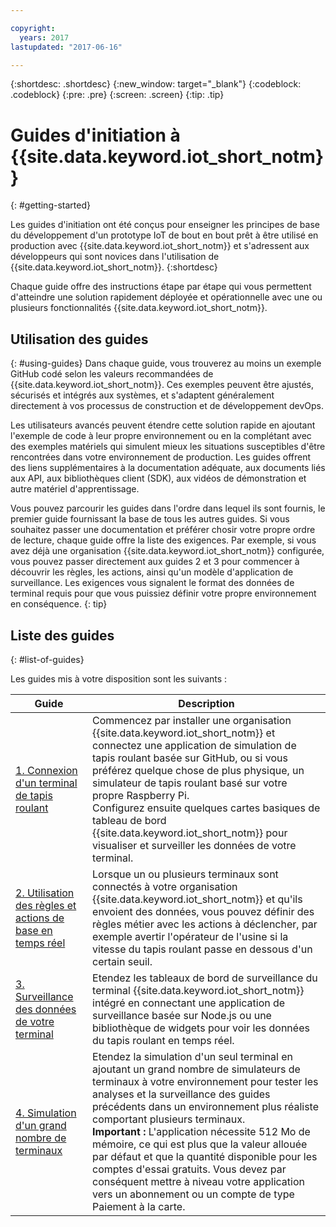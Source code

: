 ```yaml
---

copyright:
  years: 2017
lastupdated: "2017-06-16"

---
```


{:shortdesc: .shortdesc}
{:new_window: target="_blank"}
{:codeblock: .codeblock}
{:pre: .pre}
{:screen: .screen}
{:tip: .tip}


# Guides d'initiation à {{site.data.keyword.iot_short_notm}}
{: #getting-started}

Les guides d'initiation ont été conçus pour enseigner les principes de base du développement d'un prototype IoT de bout en bout prêt à être utilisé en production avec {{site.data.keyword.iot_short_notm}} et s'adressent aux développeurs qui sont novices dans l'utilisation de {{site.data.keyword.iot_short_notm}}.
{:shortdesc}

Chaque guide offre des instructions étape par étape qui vous permettent d'atteindre une solution rapidement déployée et opérationnelle avec une ou plusieurs fonctionnalités {{site.data.keyword.iot_short_notm}}.

## Utilisation des guides  
{: #using-guides}
Dans chaque guide, vous trouverez au moins un exemple GitHub codé selon les valeurs recommandées de {{site.data.keyword.iot_short_notm}}. Ces exemples peuvent être ajustés, sécurisés et intégrés aux systèmes, et s'adaptent généralement directement à vos processus de construction et de développement devOps.

Les utilisateurs avancés peuvent étendre cette solution rapide en ajoutant l'exemple de code à leur propre environnement ou en la complétant avec des exemples matériels qui simulent mieux les situations susceptibles d'être rencontrées dans votre environnement de production. Les guides offrent des liens supplémentaires à la documentation adéquate, aux documents liés aux API, aux bibliothèques client (SDK), aux vidéos de démonstration et autre matériel d'apprentissage.

Vous pouvez parcourir les guides dans l'ordre dans lequel ils sont fournis, le premier guide fournissant la base de tous les autres guides. Si vous souhaitez passer une documentation et préférer chosir votre propre ordre de lecture, chaque guide offre la liste des exigences. Par exemple, si vous avez déjà une organisation {{site.data.keyword.iot_short_notm}} configurée, vous pouvez passer directement aux guides 2 et 3 pour commencer à découvrir les règles, les actions, ainsi qu'un modèle d'application de surveillance. Les exigences vous signalent le format des données de terminal requis pour que vous puissiez définir votre propre environnement en conséquence.
{: tip}

## Liste des guides
{: #list-of-guides}  

Les guides mis à votre disposition sont les suivants :

| Guide | Description |    
| ----- | ---- |   
| [1. Connexion d'un terminal de tapis roulant](getting-started-iot-conveyor.html) | Commencez par installer une organisation {{site.data.keyword.iot_short_notm}} et connectez une application de simulation de tapis roulant basée sur GitHub, ou si vous préférez quelque chose de plus physique, un simulateur de tapis roulant basé sur votre propre Raspberry Pi. </br> Configurez ensuite quelques cartes basiques de tableau de bord {{site.data.keyword.iot_short_notm}} pour visualiser et surveiller les données de votre terminal. |   
| [2. Utilisation des règles et actions de base en temps réel](getting-started-iot-rules.html) | Lorsque un ou plusieurs terminaux sont connectés à votre organisation {{site.data.keyword.iot_short_notm}} et qu'ils envoient des données, vous pouvez définir des règles métier avec les actions à déclencher, par exemple avertir l'opérateur de l'usine si la vitesse du tapis roulant passe en dessous d'un certain seuil.  
| [3. Surveillance des données de votre terminal](getting-started-iot-monitoring.html) | Etendez les tableaux de bord de surveillance du terminal {{site.data.keyword.iot_short_notm}} intégré en connectant une application de surveillance basée sur Node.js ou une bibliothèque de widgets pour voir les données du tapis roulant en temps réel.  
| [4. Simulation d'un grand nombre de terminaux](getting-started-iot-large-scale-simulation.html) | Etendez la simulation d'un seul terminal en ajoutant un grand nombre de simulateurs de terminaux à votre environnement pour tester les analyses et la surveillance des guides précédents dans un environnement plus réaliste comportant plusieurs terminaux. </br>**Important :** L'application nécessite 512 Mo de mémoire, ce qui est plus que la valeur allouée par défaut et que la quantité disponible pour les comptes d'essai gratuits. Vous devez par conséquent mettre à niveau votre application vers un abonnement ou un compte de type Paiement à la carte. |   
